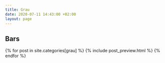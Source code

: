 ```yaml
---
title: Grau
date: 2020-07-11 14:43:00 +02:00
layout: page
---
```


## Bars
{% for post in site.categories[grau] %}
        {% include post_preview.html %}
{% endfor %}